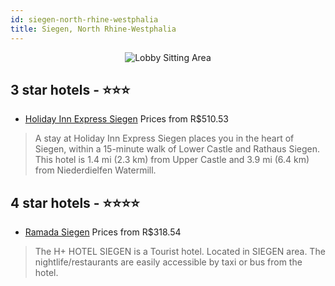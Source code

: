 ```yaml
---
id: siegen-north-rhine-westphalia
title: Siegen, North Rhine-Westphalia
---
```


<center><img src="https://i.travelapi.com/hotels/17000000/16660000/16651700/16651609/569b9210_z.jpg" alt="Lobby Sitting Area" /></center>


##  3 star hotels - ⭐️⭐️⭐️

-    [Holiday Inn Express Siegen](https://us.hurb.com/hotels/siegen/holiday-inn-express-siegen-JNP-JP00545Z?cmp=18055) Prices from R$510.53
   > A stay at Holiday Inn Express Siegen places you in the heart of Siegen, within a 15-minute walk of Lower Castle and Rathaus Siegen. This hotel is 1.4 mi (2.3 km) from Upper Castle and 3.9 mi (6.4 km) from Niederdielfen Watermill.

##  4 star hotels - ⭐️⭐️⭐️⭐️

-    [Ramada Siegen](https://us.hurb.com/hotels/siegen/ramada-siegen-JNP-JP085828?cmp=18055) Prices from R$318.54
   > The H+ HOTEL SIEGEN is a Tourist hotel. Located in SIEGEN area. The nightlife/restaurants are easily accessible by taxi or bus from the hotel.
